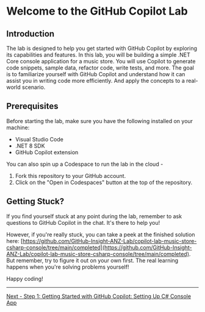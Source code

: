 # Welcome to the GitHub Copilot Lab

## Introduction

The lab is designed to help you get started with GitHub Copilot by exploring its capabilities and features. In this lab, you will be building a simple .NET Core console application for a music store. You will use Copilot to generate code snippets, sample data, refactor code, write tests, and more. The goal is to familiarize yourself with GitHub Copilot and understand how it can assist you in writing code more efficiently. And apply the concepts to a real-world scenario.

## Prerequisites

Before starting the lab, make sure you have the following installed on your machine:

- Visual Studio Code
- .NET 8 SDK
- GitHub Copilot extension

You can also spin up a Codespace to run the lab in the cloud -

1. Fork this repository to your GitHub account.
2. Click on the "Open in Codespaces" button at the top of the repository.

## Getting Stuck?

If you find yourself stuck at any point during the lab, remember to ask questions to GitHub Copilot in the chat. It's there to help you!

However, if you're really stuck, you can take a peek at the finished solution here: [https://github.com/GitHub-Insight-ANZ-Lab/copilot-lab-music-store-csharp-console/tree/main/completed](https://github.com/GitHub-Insight-ANZ-Lab/copilot-lab-music-store-csharp-console/tree/main/completed). But remember, try to figure it out on your own first. The real learning happens when you're solving problems yourself!

Happy coding!

---

[Next - Step 1: Getting Started with GitHub Copilot: Setting Up C# Console App](./01-Step01.md)
